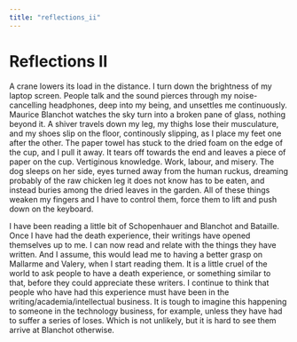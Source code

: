```yaml
---
title: "reflections_ii"
---
```


# Reflections II

A crane lowers its load in the distance. I turn down the brightness of
my laptop screen. People talk and the sound pierces through my
noise-cancelling headphones, deep into my being, and unsettles me
continuously. Maurice Blanchot watches the sky turn into a broken pane
of glass, nothing beyond it. A shiver travels down my leg, my thighs
lose their musculature, and my shoes slip on the floor, continously
slipping, as I place my feet one after the other. The paper towel has
stuck to the dried foam on the edge of the cup, and I pull it away. It
tears off towards the end and leaves a piece of paper on the cup.
Vertiginous knowledge. Work, labour, and misery. The dog sleeps on her
side, eyes turned away from the human ruckus, dreaming probably of the
raw chicken leg it does not know has to be eaten, and instead buries
among the dried leaves in the garden. All of these things weaken my
fingers and I have to control them, force them to lift and push down on
the keyboard.

I have been reading a little bit of Schopenhauer and Blanchot and
Bataille. Once I have had the death experience, their writings have
opened themselves up to me. I can now read and relate with the things
they have written. And I assume, this would lead me to having a better
grasp on Mallarme and Valery, when I start reading them. It is a little
cruel of the world to ask people to have a death experience, or
something similar to that, before they could appreciate these writers. I
continue to think that people who have had this experience must have
been in the writing/academia/intellectual business. It is tough to
imagine this happening to someone in the technology business, for
example, unless they have had to suffer a series of loses. Which is not
unlikely, but it is hard to see them arrive at Blanchot otherwise.
